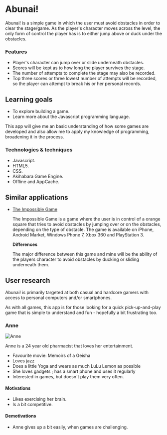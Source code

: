 # Abunai!

Abunai! is a simple game in which the user must avoid obstacles in order to clear the stage/game.
As the player's character moves across the level, the only form of control the player has is to either jump above or duck under the obstacles.


### Features

- Player's character can jump over or slide underneath obstacles.
- Scores will be kept as to how long the player survives the stage.
- The number of attempts to complete the stage may also be recorded.
- Top three scores or three lowest number of attempts will be recorded, so the player can attempt to break his or her personal records.

## Learning goals

- To explore building a game.
- Learn more about the Javascript programming language.


This app will give me an basic understanding of how some games are developed and also allow me to apply my knowledge of programming, broadening it in the process.

### Technologies & techniques

- Javascript.
- HTML5.
- CSS.
- Akihabara Game Engine.
- Offline and AppCache.


## Similar applications

- [The Impossible Game](http://flukedude.com/theimpossiblegame/)
	
	The Impossible Game is a game where the user is in control of a orange square that tries to avoid obstacles by jumping over or on the obstacles, depending on the type of 	obstacle.
	The game is available on iPhone, Android Market, Windows Phone 7, Xbox 360 and PlayStation 3.
	
	**Differences**
	
	The major difference between this game and mine will be the ability of the players character to avoid obstacles by ducking or sliding underneath them.
	

## User research

Abunai! is primarily targeted at both casual and hardcore gamers with access to personal computers and/or smartphones.

As with all games, this app is for those looking for a quick pick-up-and-play game that is simple to understand and fun - hopefully a bit frustrating too.

### Anne

![Anne](../anne.jpg)

Anne is a 24 year old pharmacist that loves her entertainment.

- Favourite movie: Memoirs of a Geisha
- Loves jazz
- Does a little Yoga and wears as much LuLu Lemon as possible
- She loves gadgets ; has a smart phone and uses it regularly
- Interested in games, but doesn't play them very often.

#### Motivations

- Likes exercising her brain.
- Is a bit competitive.

#### Demotivations

- Anne gives up a bit easily, when games are challenging. 